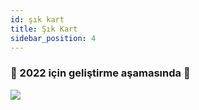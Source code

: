 ```yaml
---
id: şık kart
title: Şık Kart
sidebar_position: 4
---
```


### 🚧 2022 için geliştirme aşamasında 🚧

![](/img/niftykart_v01.png)
